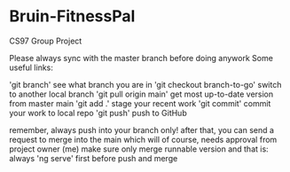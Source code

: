 # Bruin-FitnessPal
CS97 Group Project

Please always sync with the master branch before doing anywork
Some useful links:

'git branch'  see what branch you are in
'git checkout branch-to-go' switch to another local branch
'git pull origin main' get most up-to-date version from master main
'git add .' stage your recent work
'git commit' commit your work to local repo
'git push' push to GitHub

remember, always push into your branch only!
after that, you can send a request to merge into the main
which will of course, needs approval from project owner (me)
make sure only merge runnable version and that is:
  always 'ng serve' first before push and merge
